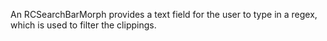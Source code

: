An RCSearchBarMorph provides a text field for the user to type in a regex, which is used to filter the clippings.
